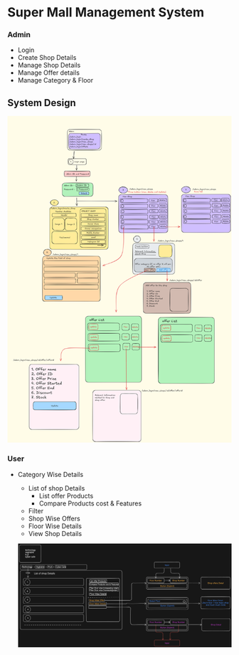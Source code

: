 # Super Mall Management System

### Admin

- Login
- Create Shop Details
- Manage Shop Details
- Manage Offer details
- Manage Category & Floor

## System Design

![alt text](<admin panel system design (unified mentor).png>)

### User

- Category Wise Details
  - List of shop Details
    - List offer Products
    - Compare Products cost & Features
  - Filter
  - Shop Wise Offers
  - Floor Wise Details
  - View Shop Details

  ![alt text](diagram-export-31-10-2024-08_02_02.png)
